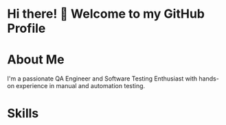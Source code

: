 # Hi there! 👋 Welcome to my GitHub Profile
# About Me
I'm a passionate QA Engineer and Software Testing Enthusiast with hands-on experience in manual and automation testing.

# Skills
